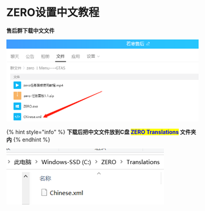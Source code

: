 # ZERO设置中文教程

**售后群下载中文文件**

![](<../../.gitbook/assets/image (88).png>)

{% hint style="info" %}
**下载后把中文文件放到C盘 **<mark style="color:blue;">**ZERO Translations**</mark>** 文件夹内**
{% endhint %}

![](<../../.gitbook/assets/image (159).png>)
